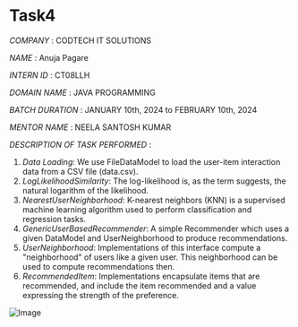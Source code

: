 # Task4

*COMPANY* : CODTECH IT SOLUTIONS 

*NAME* : Anuja Pagare

*INTERN ID* : CT08LLH

*DOMAIN NAME* : JAVA PROGRAMMING

*BATCH DURATION* : JANUARY 10th, 2024 to FEBRUARY 10th, 2024

*MENTOR NAME* : NEELA SANTOSH KUMAR


*DESCRIPTION OF TASK PERFORMED* :

1. *Data Loading*: We use FileDataModel to load the user-item interaction data from a CSV file (data.csv).
2. *LogLikelihoodSimilarity*: The log-likelihood is, as the term suggests, the natural logarithm of the likelihood.
3. *NearestUserNeighborhood*:  K-nearest neighbors (KNN) is a supervised machine learning algorithm used to perform classification and regression tasks.
4. *GenericUserBasedRecommender*: A simple Recommender which uses a given DataModel and UserNeighborhood to produce recommendations.
5. *UserNeighborhood*: Implementations of this interface compute a "neighborhood" of users like a given user. This neighborhood can be used to compute recommendations then.
6. *RecommendedItem*: Implementations encapsulate items that are recommended, and include the item recommended and a value expressing the strength of the preference.


![Image](https://github.com/user-attachments/assets/7151e96c-b42b-4f61-9039-cf203adc18c6)
